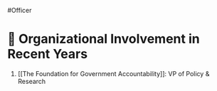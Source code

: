 #Officer 
# 💼 Organizational Involvement in Recent Years

1. [[The Foundation for Government Accountability]]: VP of Policy & Research
